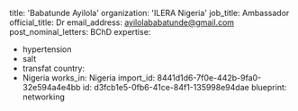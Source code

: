 title: 'Babatunde Ayilola'
organization: 'ILERA Nigeria'
job_title: Ambassador
official_title: Dr
email_address: ayilolababatunde@gmail.com
post_nominal_letters: BChD
expertise:
  - hypertension
  - salt
  - transfat
country:
  - Nigeria
works_in: Nigeria
import_id: 8441d1d6-7f0e-442b-9fa0-32e594a4e4bb
id: d3fcb1e5-0fb6-41ce-84f1-135998e94dae
blueprint: networking
